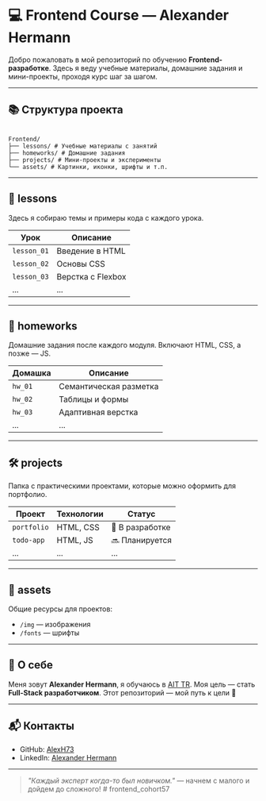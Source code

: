 # 💻 Frontend Course — Alexander Hermann

Добро пожаловать в мой репозиторий по обучению **Frontend-разработке**. Здесь я веду учебные материалы, домашние задания и мини-проекты, проходя курс шаг за шагом.

---

## 📚 Структура проекта

```

Frontend/
├── lessons/ # Учебные материалы с занятий
├── homeworks/ # Домашние задания
├── projects/ # Мини-проекты и эксперименты
└── assets/ # Картинки, иконки, шрифты и т.п.

```


---

## 📖 lessons

Здесь я собираю темы и примеры кода с каждого урока.

| Урок | Описание |
|------|----------|
| `lesson_01` | Введение в HTML |
| `lesson_02` | Основы CSS |
| `lesson_03` | Верстка с Flexbox |
| ... | ... |

---

## 📝 homeworks

Домашние задания после каждого модуля. Включают HTML, CSS, а позже — JS.

| Домашка | Описание |
|---------|----------|
| `hw_01` | Семантическая разметка |
| `hw_02` | Таблицы и формы |
| `hw_03` | Адаптивная верстка |
| ... | ... |

---

## 🛠️ projects

Папка с практическими проектами, которые можно оформить для портфолио.

| Проект | Технологии | Статус |
|--------|------------|--------|
| `portfolio` | HTML, CSS | 🚧 В разработке |
| `todo-app` | HTML, JS | 🔜 Планируется |
| ... | ... | ... |

---

## 📂 assets

Общие ресурсы для проектов:
- `/img` — изображения
- `/fonts` — шрифты

---

## 📌 О себе

Меня зовут **Alexander Hermann**, я обучаюсь в [AIT TR](https://www.ait-tr.de/). Моя цель — стать **Full-Stack разработчиком**. Этот репозиторий — мой путь к цели 🚀

---

## 📬 Контакты

- GitHub: [AlexH73](https://github.com/AlexH73)
- LinkedIn: [Alexander Hermann](https://www.linkedin.com/in/alexander-hermann-655b76353)

---

> _"Каждый эксперт когда-то был новичком."_ — начнем с малого и дойдем до сложного!
#   f r o n t e n d _ c o h o r t 5 7 
 
 
